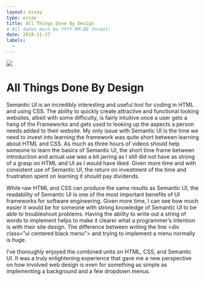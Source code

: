 ```yaml
---
layout: essay
type: essay
title: All Things Done By Design
# All dates must be YYYY-MM-DD format!
date: 2018-11-27
labels:
  - 
---
```


<img class="ui tiny left circular floated image" src="https://react.semantic-ui.com/logo.png">

<h1>All Things Done By Design</h1>

Semantic UI is an incredibly interesting and useful tool for coding in HTML and using CSS. The ability to quickly create attractive and functional looking websites, albeit with some difficulty, is fairly intuitive once a user gets a hang of the Frameworks and gets used to looking up the aspects a person needs added to their website. My only issue with Semantic UI is the time we need to invest into learning the framework was quite short between learning about HTML and CSS. As much as three hours of videos should help someone to learn the basics of Semantic UI, the short time frame between introduction and actual use was a bit jarring as I still did not have as strong of a grasp on HTML and UI as I would have liked. Given more time and with consistent use of Semantic UI, the return on investment of the time and frustration spent on learning it should pay dividends.

While raw HTML and CSS can produce the same results as Semantic UI, the readability of Semantic UI is one of the most important benefits of UI frameworks for software engineering. Given more time, I can see how much easier it would be for someone with strong knowledge of Semantic UI to be able to troubleshoot problems.  Having the ability to write out a string of words to implement helps to make it clearer what a programmer’s intention is with their site design. The difference between writing the line <div class=”ui centered black menu”> and trying to implement a menu normally is huge. 

I’ve thoroughly enjoyed the combined units on HTML, CSS, and Semantic UI. It was a truly enlightening experience that gave me a new perspective on how involved web design is even for something as simple as implementing a background and a few dropdown menus.
